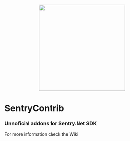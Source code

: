 <p align="center">
  <a target="_blank" align="center">
    <img src="https://github.com/lucas-zimerman/sentry-dotnet-performance-addon/blob/master/.assets/nugget-logo.png" width="280">
  </a>
  <br />
</p>

# SentryContrib
### Unnoficial addons for Sentry.Net SDK

For more information check the Wiki
